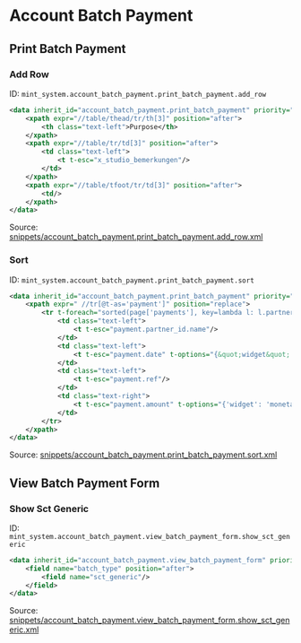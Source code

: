 # Account Batch Payment
## Print Batch Payment  
### Add Row  
ID: `mint_system.account_batch_payment.print_batch_payment.add_row`  
```xml
<data inherit_id="account_batch_payment.print_batch_payment" priority="50">
    <xpath expr="//table/thead/tr/th[3]" position="after">
        <th class="text-left">Purpose</th>
    </xpath>
    <xpath expr="//table/tr/td[3]" position="after">
        <td class="text-left">
            <t t-esc="x_studio_bemerkungen"/>
        </td>
    </xpath>
    <xpath expr="//table/tfoot/tr/td[3]" position="after">
        <td/>
    </xpath>
</data>

```
Source: [snippets/account_batch_payment.print_batch_payment.add_row.xml](https://github.com/Mint-System/Odoo-Build/tree/16.0/snippets/account_batch_payment.print_batch_payment.add_row.xml)

### Sort  
ID: `mint_system.account_batch_payment.print_batch_payment.sort`  
```xml
<data inherit_id="account_batch_payment.print_batch_payment" priority="50">
    <xpath expr=" //tr[@t-as='payment']" position="replace">
        <tr t-foreach="sorted(page['payments'], key=lambda l: l.partner_id.name)" t-as="payment">
            <td class="text-left">
                <t t-esc="payment.partner_id.name"/>
            </td>
            <td class="text-left">
                <t t-esc="payment.date" t-options="{&quot;widget&quot;: &quot;date&quot;}"/>
            </td>
            <td class="text-left">
                <t t-esc="payment.ref"/>
            </td>
            <td class="text-right">
                <t t-esc="payment.amount" t-options="{'widget': 'monetary', 'display_currency': payment.currency_id}"/>
            </td>
        </tr>
    </xpath>
</data>

```
Source: [snippets/account_batch_payment.print_batch_payment.sort.xml](https://github.com/Mint-System/Odoo-Build/tree/16.0/snippets/account_batch_payment.print_batch_payment.sort.xml)

## View Batch Payment Form  
### Show Sct Generic  
ID: `mint_system.account_batch_payment.view_batch_payment_form.show_sct_generic`  
```xml
<data inherit_id="account_batch_payment.view_batch_payment_form" priority="50">
    <field name="batch_type" position="after">
        <field name="sct_generic"/>
    </field>
</data>

```
Source: [snippets/account_batch_payment.view_batch_payment_form.show_sct_generic.xml](https://github.com/Mint-System/Odoo-Build/tree/16.0/snippets/account_batch_payment.view_batch_payment_form.show_sct_generic.xml)

